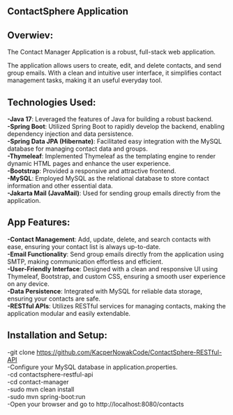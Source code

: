 ## ContactSphere Application

## Overwiev:
The Contact Manager Application is a robust, full-stack web application.

The application allows users to create, edit, and delete contacts, and send group emails.
With a clean and intuitive user interface, it simplifies contact management tasks,
making it an useful everyday tool.

## Technologies Used:

**-Java 17**: Leveraged the features of Java for building a robust backend.  
**-Spring Boot**: Utilized Spring Boot to rapidly develop the backend, enabling dependency injection and data persistence.  
**-Spring Data JPA (Hibernate)**: Facilitated easy integration with the MySQL database for managing contact data and groups.  
**-Thymeleaf**: Implemented Thymeleaf as the templating engine to render dynamic HTML pages and enhance the user experience.  
**-Bootstrap**: Provided a responsive and attractive frontend.  
**-MySQL**: Employed MySQL as the relational database to store contact information and other essential data.  
**-Jakarta Mail (JavaMail)**: Used for sending group emails directly from the application.  

## App Features:

**-Contact Management**: Add, update, delete, and search contacts with ease, ensuring your contact list is always up-to-date.  
**-Email Functionality**: Send group emails directly from the application using SMTP, making communication effortless and efficient.  
**-User-Friendly Interface**: Designed with a clean and responsive UI using Thymeleaf, Bootstrap, and custom CSS, ensuring a smooth user experience on any device.  
**-Data Persistence**: Integrated with MySQL for reliable data storage, ensuring your contacts are safe.  
**-RESTful APIs**: Utilizes RESTful services for managing contacts, making the application modular and easily extendable.  

## Installation and Setup:

-git clone https://github.com/KacperNowakCode/ContactSphere-RESTful-API  
-Configure your MySQL database in application.properties.  
-cd contactsphere-restful-api  
-cd contact-manager  
-sudo mvn clean install  
-sudo mvn spring-boot:run  
-Open your browser and go to http://localhost:8080/contacts  
